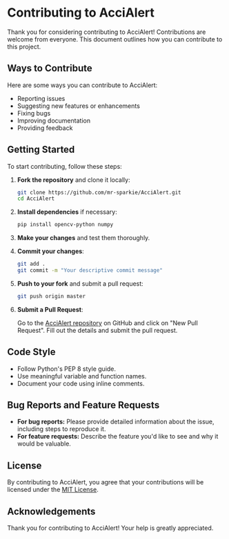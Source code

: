 # Contributing to AcciAlert

Thank you for considering contributing to AcciAlert! Contributions are welcome from everyone. This document outlines how you can contribute to this project.

## Ways to Contribute

Here are some ways you can contribute to AcciAlert:

- Reporting issues
- Suggesting new features or enhancements
- Fixing bugs
- Improving documentation
- Providing feedback

## Getting Started

To start contributing, follow these steps:

1. **Fork the repository** and clone it locally:

   ```sh
   git clone https://github.com/mr-sparkie/AcciAlert.git
   cd AcciAlert
   ```

2. **Install dependencies** if necessary:

   ```sh
   pip install opencv-python numpy
   ```

3. **Make your changes** and test them thoroughly.

4. **Commit your changes**:

   ```sh
   git add .
   git commit -m "Your descriptive commit message"
   ```

5. **Push to your fork** and submit a pull request:

   ```sh
   git push origin master
   ```

6. **Submit a Pull Request**:

   Go to the [AcciAlert repository](https://github.com/yourusername/AcciAlert) on GitHub and click on "New Pull Request". Fill out the details and submit the pull request.

## Code Style

- Follow Python's PEP 8 style guide.
- Use meaningful variable and function names.
- Document your code using inline comments.

## Bug Reports and Feature Requests

- **For bug reports:** Please provide detailed information about the issue, including steps to reproduce it.
- **For feature requests:** Describe the feature you'd like to see and why it would be valuable.

## License

By contributing to AcciAlert, you agree that your contributions will be licensed under the [MIT License](LICENSE).

## Acknowledgements

Thank you for contributing to AcciAlert! Your help is greatly appreciated.

